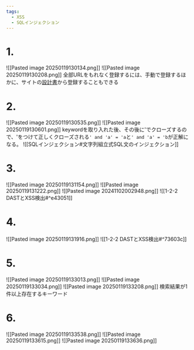 ```yaml
---
tags:
  - XSS
  - SQLインジェクション
---
```

# 1.
![[Pasted image 20250119130134.png]]
![[Pasted image 20250119130208.png]]
全部URLをもれなく登録するには、手動で登録するほかに、サイトの<u>設計書</u>から登録することもできる

# 2.
![[Pasted image 20250119130535.png]]
![[Pasted image 20250119130601.png]]
keywordを取り入れた後、その後に'でクローズするので、'をつけて正しくクローズされる`' and 'a' = 'a`と`' and 'a' = 'b`が正解になる。
![[SQLインジェクション#文字列組立式SQL文のインジェクション]]

# 3.
![[Pasted image 20250119131154.png]]
![[Pasted image 20250119131222.png]]
![[Pasted image 20241102002948.png]]
![[1-2-2 DASTとXSS検出#^e43051]]

# 4.
![[Pasted image 20250119131916.png]]
![[1-2-2 DASTとXSS検出#^73603c]]

# 5.
![[Pasted image 20250119133013.png]]
![[Pasted image 20250119133034.png]]
![[Pasted image 20250119133208.png]]
検索結果が1件以上存在するキーワード

# 6.
![[Pasted image 20250119133538.png]]
![[Pasted image 20250119133615.png]]
![[Pasted image 20250119133636.png]]